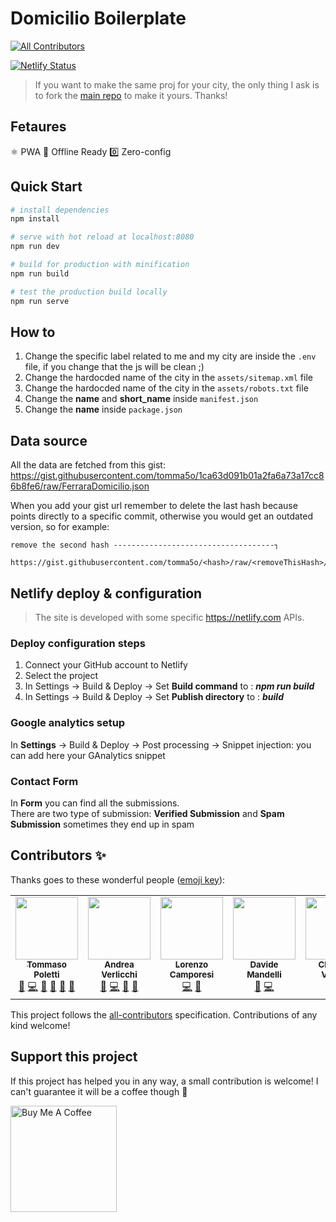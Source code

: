 # Domicilio Boilerplate
<!-- ALL-CONTRIBUTORS-BADGE:START - Do not remove or modify this section -->
[![All Contributors](https://img.shields.io/badge/all_contributors-5-orange.svg?style=flat-square)](#contributors-)
<!-- ALL-CONTRIBUTORS-BADGE:END -->

[![Netlify Status](https://api.netlify.com/api/v1/badges/928e6869-c807-4fae-9168-9e556e67bf00/deploy-status)](https://app.netlify.com/sites/ferraradomicilio/deploys)

> If you want to make the same proj for your city, the only thing I ask is to fork the [main repo](https://github.com/tomma5o/ferraraDomicilio) to make it yours.
> Thanks!

## Fetaures

⚛️ PWA
📵 Offline Ready
0️⃣ Zero-config

## Quick Start

``` bash
# install dependencies
npm install

# serve with hot reload at localhost:8080
npm run dev

# build for production with minification
npm run build

# test the production build locally
npm run serve
```

## How to

1. Change the specific label related to me and my city are inside the `.env` file, if you change that the js will be clean ;)
1. Change the hardocded name of the city in the `assets/sitemap.xml` file
1. Change the hardocded name of the city in the `assets/robots.txt` file
1. Change the **name** and **short_name** inside `manifest.json`
1. Change the **name** inside `package.json`

## Data source

All the data are fetched from this gist:
https://gist.githubusercontent.com/tomma5o/1ca63d091b01a2fa6a73a17cc86b8fe6/raw/FerraraDomicilio.json

When you add your gist url remember to delete the last hash because points directly to a specific commit, otherwise you would get an outdated version, so for example:

```
remove the second hash ------------------------------------┐
                                                         
https://gist.githubusercontent.com/tomma5o/<hash>/raw/<removeThisHash>/FerraraDomicilio.json
```

## Netlify deploy & configuration

> The site is developed with some specific https://netlify.com APIs.

### Deploy configuration steps

1. Connect your GitHub account to Netlify
3. Select the project
2. In Settings → Build & Deploy → Set **Build command** to : **_npm run build_**
3. In Settings → Build & Deploy → Set **Publish directory** to : **_build_**

### Google analytics setup

In **Settings** → Build & Deploy → Post processing → Snippet injection: you can add here your GAnalytics snippet

### Contact Form

In **Form** you can find all the submissions.<br>There are two type of submission: **Verified Submission** and **Spam Submission** sometimes they end up in spam

## Contributors ✨

Thanks goes to these wonderful people ([emoji key](https://allcontributors.org/docs/en/emoji-key)):
<!-- ALL-CONTRIBUTORS-LIST:START - Do not remove or modify this section -->
<!-- prettier-ignore-start -->
<!-- markdownlint-disable -->
<table>
  <tr>
    <td align="center"><a href="http://tomma5o.com"><img src="https://avatars0.githubusercontent.com/u/8134038?v=4" width="100px;" alt=""/><br /><sub><b>Tommaso Poletti</b></sub></a><br /><a href="#question-tomma5o" title="Answering Questions">💬</a> <a href="https://github.com/tomma5o/ferraraDomicilio/commits?author=tomma5o" title="Code">💻</a> <a href="#design-tomma5o" title="Design">🎨</a> <a href="https://github.com/tomma5o/ferraraDomicilio/commits?author=tomma5o" title="Documentation">📖</a> <a href="#ideas-tomma5o" title="Ideas, Planning, & Feedback">🤔</a> <a href="#maintenance-tomma5o" title="Maintenance">🚧</a></td>
    <td align="center"><a href="https://www.andreaverlicchi.eu"><img src="https://avatars3.githubusercontent.com/u/1127721?v=4" width="100px;" alt=""/><br /><sub><b>Andrea Verlicchi</b></sub></a><br /><a href="#question-verlok" title="Answering Questions">💬</a> <a href="https://github.com/tomma5o/ferraraDomicilio/commits?author=verlok" title="Code">💻</a> <a href="https://github.com/tomma5o/ferraraDomicilio/commits?author=verlok" title="Documentation">📖</a> <a href="#ideas-verlok" title="Ideas, Planning, & Feedback">🤔</a></td>
    <td align="center"><a href="http://lorenzocamporesi.it"><img src="https://avatars3.githubusercontent.com/u/15997606?v=4" width="100px;" alt=""/><br /><sub><b>Lorenzo Camporesi</b></sub></a><br /><a href="https://github.com/tomma5o/ferraraDomicilio/commits?author=LorenzoCamporesi" title="Code">💻</a> <a href="#ideas-LorenzoCamporesi" title="Ideas, Planning, & Feedback">🤔</a></td>
    <td align="center"><a href="https://www.linkedin.com/in/mandelli-davide/"><img src="https://avatars0.githubusercontent.com/u/25078541?v=4" width="100px;" alt=""/><br /><sub><b>Davide Mandelli</b></sub></a><br /><a href="https://github.com/tomma5o/ferraraDomicilio/issues?q=author%3ATh3Wall" title="Bug reports">🐛</a> <a href="https://github.com/tomma5o/ferraraDomicilio/commits?author=Th3Wall" title="Code">💻</a></td>
    <td align="center"><a href="https://www.christianvarisco.com"><img src="https://avatars1.githubusercontent.com/u/7335613?v=4" width="100px;" alt=""/><br /><sub><b>Christian Varisco</b></sub></a><br /><a href="https://github.com/tomma5o/ferraraDomicilio/commits?author=CVarisco" title="Code">💻</a> <a href="#ideas-CVarisco" title="Ideas, Planning, & Feedback">🤔</a></td>
  </tr>
</table>

<!-- markdownlint-enable -->
<!-- prettier-ignore-end -->
<!-- ALL-CONTRIBUTORS-LIST:END -->

This project follows the [all-contributors](https://github.com/all-contributors/all-contributors) specification. Contributions of any kind welcome!

## Support this project

If this project has helped you in any way, a small contribution is welcome!
I can't guarantee it will be a coffee though 🍺

<a href="https://www.buymeacoffee.com/tomma5o" target="_blank"><img src="https://cdn.buymeacoffee.com/buttons/default-orange.png" alt="Buy Me A Coffee" width="170px" ></a>